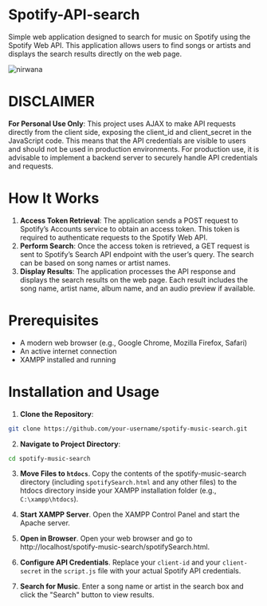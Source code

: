 # Spotify-API-search

Simple web application designed to search for music on Spotify using the Spotify Web API. This application allows users to find songs or artists and displays the search results directly on the web page.

![nirwana](https://github.com/user-attachments/assets/6d71617a-1009-46ff-8450-a82c183dda8c)

# DISCLAIMER
**For Personal Use Only**: This project uses AJAX to make API requests directly from the client side, exposing the client_id and client_secret in the JavaScript code. This means that the API credentials are visible to users and should not be used in production environments. For production use, it is advisable to implement a backend server to securely handle API credentials and requests.

# How It Works
1. **Access Token Retrieval**:
    The application sends a POST request to Spotify’s Accounts service to obtain an access token. This token is required to authenticate requests to the Spotify Web API.
3. **Perform Search**:
    Once the access token is retrieved, a GET request is sent to Spotify’s Search API endpoint with the user’s query. The search can be based on song names or artist names.
4. **Display Results**:
    The application processes the API response and displays the search results on the web page. Each result includes the song name, artist name, album name, and an audio preview if available.

# Prerequisites
- A modern web browser (e.g., Google Chrome, Mozilla Firefox, Safari)
- An active internet connection
- XAMPP installed and running

# Installation and Usage
1. **Clone the Repository**:
```bash
git clone https://github.com/your-username/spotify-music-search.git
```

2. **Navigate to Project Directory**:
```bash
cd spotify-music-search
```

3. **Move Files to `htdocs`**. Copy the contents of the spotify-music-search directory (including `spotifySearch.html` and any other files) to the htdocs directory inside your XAMPP installation folder (e.g., `C:\xampp\htdocs`).

4. **Start XAMPP Server**. Open the XAMPP Control Panel and start the Apache server.

5. **Open in Browser**. Open your web browser and go to     http://localhost/spotify-music-search/spotifySearch.html.

6. **Configure API Credentials**. Replace your `client-id` and your `client-secret` in the `script.js` file with your actual Spotify API credentials.

7. **Search for Music**. Enter a song name or artist in the search box and click the "Search" button to view results.
